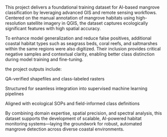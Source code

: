 This project delivers a foundational training dataset for AI-based mangrove classification by leveraging advanced GIS and remote sensing workflows. 
Centered on the manual annotation of mangrove habitats using high-resolution satellite imagery in QGIS, 
the dataset captures ecologically significant features with high spatial accuracy.

To enhance model generalization and reduce false positives, additional coastal habitat types such as seagrass beds, coral reefs, and saltmarshes within the same regions were also digitized. 
Their inclusion provides critical negative samples and contextual clarity, enabling better class distinction during model training and fine-tuning.


the project outputs include:

QA-verified shapefiles and class-labeled rasters

Structured for seamless integration into supervised machine learning pipelines

Aligned with ecological SOPs and field-informed class definitions

By combining domain expertise, spatial precision, and spectral analysis, this dataset supports the development of scalable, 
AI-powered habitat monitoring systems—laying the groundwork for robust, automated mangrove detection across diverse coastal environments.

